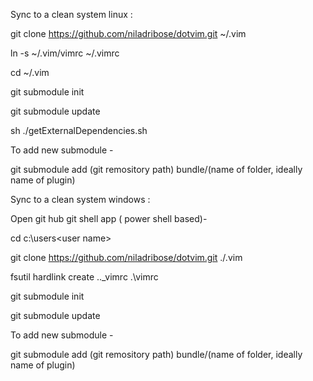 Sync to a clean system linux :

git clone https://github.com/niladribose/dotvim.git ~/.vim  

ln -s ~/.vim/vimrc ~/.vimrc

cd ~/.vim

git submodule init

git submodule update

sh ./getExternalDependencies.sh

To add new submodule - 

git submodule add (git remository path) bundle/(name of folder, ideally name of plugin)


Sync to a clean system windows :

Open git hub git shell app ( power shell based)-

cd c:\users\<user name>

git clone https://github.com/niladribose/dotvim.git ./.vim

fsutil hardlink create  ..\_vimrc .\vimrc

git submodule init

git submodule update


To add new submodule - 

git submodule add (git remository path) bundle/(name of folder, ideally name of plugin)
